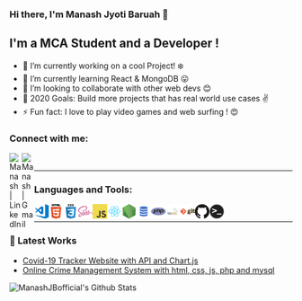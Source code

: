 ### Hi there, I'm Manash Jyoti Baruah 👋

## I'm a MCA Student and a Developer !
- 🔭 I’m currently working on a cool Project! ❄️
- 🌱 I’m currently learning React & MongoDB 😛
- 👯 I’m looking to collaborate with other web devs 😊
- 🥅 2020 Goals: Build more projects that has real world use cases ✌️
- ⚡ Fun fact: I love to play video games and web surfing ! 😍

### Connect with me:

[<img align="left" alt="Manash | LinkedIn" width="22px" src="https://cdn.jsdelivr.net/npm/simple-icons@v3/icons/linkedin.svg" />][linkedin]
[<img align="left" alt="Manash | Gmail" width="22px" src="https://cdn.jsdelivr.net/npm/simple-icons@3.4.0/icons/gmail.svg" />][gmail]

<br />

---

### Languages and Tools:

[<img align="left" alt="Visual Studio Code" width="26px" src="https://raw.githubusercontent.com/github/explore/80688e429a7d4ef2fca1e82350fe8e3517d3494d/topics/visual-studio-code/visual-studio-code.png" />][linkedin]
[<img align="left" alt="HTML5" width="26px" src="https://raw.githubusercontent.com/github/explore/80688e429a7d4ef2fca1e82350fe8e3517d3494d/topics/html/html.png" />][linkedin]
[<img align="left" alt="CSS3" width="26px" src="https://raw.githubusercontent.com/github/explore/80688e429a7d4ef2fca1e82350fe8e3517d3494d/topics/css/css.png" />][linkedin]
[<img align="left" alt="Sass" width="26px" src="https://raw.githubusercontent.com/github/explore/80688e429a7d4ef2fca1e82350fe8e3517d3494d/topics/sass/sass.png" />][linkedin]
[<img align="left" alt="JavaScript" width="26px" src="https://raw.githubusercontent.com/github/explore/80688e429a7d4ef2fca1e82350fe8e3517d3494d/topics/javascript/javascript.png" />][linkedin]
[<img align="left" alt="React" width="26px" src="https://raw.githubusercontent.com/github/explore/80688e429a7d4ef2fca1e82350fe8e3517d3494d/topics/react/react.png" />][linkedin]
[<img align="left" alt="Node.js" width="26px" src="https://raw.githubusercontent.com/github/explore/80688e429a7d4ef2fca1e82350fe8e3517d3494d/topics/nodejs/nodejs.png" />][linkedin]
[<img align="left" alt="SQL" width="26px" src="https://raw.githubusercontent.com/github/explore/80688e429a7d4ef2fca1e82350fe8e3517d3494d/topics/sql/sql.png" />][linkedin]
[<img align="left" alt="PHP" width="26px" src="https://raw.githubusercontent.com/github/explore/80688e429a7d4ef2fca1e82350fe8e3517d3494d/topics/php/php.png" />][linkedin]
[<img align="left" alt="MySQL" width="26px" src="https://raw.githubusercontent.com/github/explore/80688e429a7d4ef2fca1e82350fe8e3517d3494d/topics/mysql/mysql.png" />][linkedin]
[<img align="left" alt="Git" width="26px" src="https://raw.githubusercontent.com/github/explore/80688e429a7d4ef2fca1e82350fe8e3517d3494d/topics/git/git.png" />][linkedin]
[<img align="left" alt="GitHub" width="26px" src="https://raw.githubusercontent.com/github/explore/78df643247d429f6cc873026c0622819ad797942/topics/github/github.png" />][github]
[<img align="left" alt="HTML5" width="26px" src="https://raw.githubusercontent.com/github/explore/80688e429a7d4ef2fca1e82350fe8e3517d3494d/topics/terminal/terminal.png" />][linkedin]

<br />

---

### 📕 Latest Works
<!-- RECENT PROJECTS:START -->
- [Covid-19 Tracker Website with API and Chart.js](https://covid19trackermj.herokuapp.com/index)
- [Online Crime Management System with html, css, js, php and mysql](https://github.com/ManashJBofficial/Online-Crime-Management-System-2.0)
<!-- RECENT PROJECTS:END -->



<img align="left" alt="ManashJBofficial's Github Stats" src="https://github-readme-stats.codestackr.vercel.app/api?username=ManashJBofficial&show_icons=true&hide_border=true&theme=cobalt&include_all_commits&count_private" />

[linkedin]: https://www.linkedin.com/in/manashjb
[gmail]: mailto:manashjbwork@gmail.com
[github]: https://github.com/ManashJBofficial
